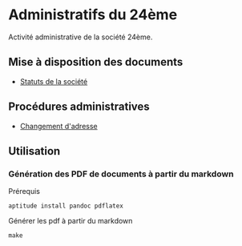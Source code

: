 # Administratifs du 24ème

Activité administrative de la société 24ème.

## Mise à disposition des documents

- [Statuts de la société](https://github.com/24eme/administratif/blob/master/statuts_24eme.md)


## Procédures administratives

- [Changement d'adresse](https://github.com/24eme/administratif/blob/master/docs/changement_adresse.md)

## Utilisation

### Génération des PDF de documents à partir du markdown

Prérequis

    aptitude install pandoc pdflatex

Générer les pdf à partir du markdown

    make
